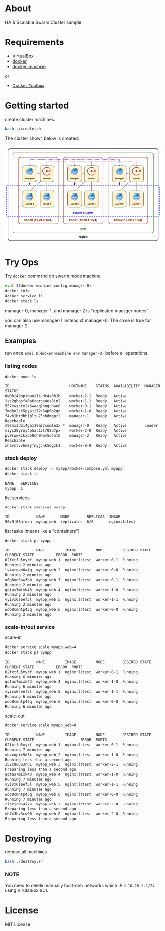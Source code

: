 # About

HA & Scalable Swarm Cluster sample.

# Requirements

* [VirtualBox](https://www.virtualbox.org/wiki/Downloads)
* [docker](https://www.docker.com/products/docker)
* [docker-machine](https://docs.docker.com/machine/install-machine/)

or

* [Docker Toolbox](https://www.docker.com/products/docker-toolbox)

# Getting started

create cluster machines.

```bash
bash ./create.sh
```

The cluster shown below is created.

![cluster.png](cluster.png)

# Try Ops

Try `docker` command on swarm mode machine.

```bash
eval $(docker-machine config manager-0)
docker info
docker service ls
docker stack ls
```

manager-0, manager-1, and manager-2 is "replicated manager nodes".

you can also use manager-1 instead of manager-0. The same is true for manager-2.

## Examples

run once `eval $(docker-machine env manager-0)` before all operations.

### listing nodes

```bash
docker node ls
```

```text
ID                           HOSTNAME    STATUS  AVAILABILITY  MANAGER STATUS
0w0hi49opinwoilkudr4x0h1b    worker-2-1  Ready   Active
1sc2qbqsfa0a6tqrbe4uz8in2    worker-1-1  Ready   Active
557xwsctmlx6waag2hnguhwu8    worker-0-1  Ready   Active
7mdku2sk5pyaji72k64p6o2qd    worker-1-0  Ready   Active
f4vh1htdhb1pltu75nhdmqprl    manager-1   Ready   Active        Reachable
m92mx3d5i4ga119al7xomle3x *  manager-0   Ready   Active        Leader
miys28yroy4p5ac15l708o7px    worker-2-0  Ready   Active
pv9rwwkzkxp50ch9rmv5qsmt6    manager-2   Ready   Active        Reachable
xhavctvvhm8yfnyjbnk56gzk1    worker-0-0  Ready   Active
```

### stack deploy

```bash
docker stack deploy -c myapp/docker-compose.yml myapp
docker stack ls
```

```text
NAME   SERVICES
myapp  1
```

list services

```bash
docker stack services myapp
```

```text
ID            NAME       MODE        REPLICAS  IMAGE
50v9f08afwra  myapp_web  replicated  6/6       nginx:latest
```

list tasks (means like a "containers")

```bash
docker stack ps myapp
```

```text
ID            NAME         IMAGE         NODE        DESIRED STATE  CURRENT STATE          ERROR  PORTS
02fxtfu5myrf  myapp_web.1  nginx:latest  worker-0-1  Running        Running 2 minutes ago
lv4orevn0a4q  myapp_web.2  nginx:latest  worker-0-0  Running        Running 2 minutes ago
o6g6oo6aw3bb  myapp_web.3  nginx:latest  worker-0-1  Running        Running 2 minutes ago
qqtas7mixk43  myapp_web.4  nginx:latest  worker-1-0  Running        Running 2 minutes ago
vyivx6seef5l  myapp_web.5  nginx:latest  worker-1-1  Running        Running 2 minutes ago
wdo0cmntp43q  myapp_web.6  nginx:latest  worker-0-0  Running        Running 2 minutes ago
```

### scale-in/out service

scale-in

```bash
docker service scale myapp_web=4
docker stack ps myapp
```

```text
ID            NAME         IMAGE         NODE        DESIRED STATE  CURRENT STATE          ERROR  PORTS
02fxtfu5myrf  myapp_web.1  nginx:latest  worker-0-1  Running        Running 6 minutes ago
qqtas7mixk43  myapp_web.4  nginx:latest  worker-1-0  Running        Running 6 minutes ago
vyivx6seef5l  myapp_web.5  nginx:latest  worker-1-1  Running        Running 6 minutes ago
wdo0cmntp43q  myapp_web.6  nginx:latest  worker-0-0  Running        Running 6 minutes ago
```

scale-out

```bash
docker service scale myapp_web=8
```

```text
ID            NAME         IMAGE         NODE        DESIRED STATE  CURRENT STATE                     ERROR  PORTS
02fxtfu5myrf  myapp_web.1  nginx:latest  worker-0-1  Running        Running 7 minutes ago
vbvxupix5d3x  myapp_web.2  nginx:latest  worker-1-0  Running        Running less than a second ago
152c9w3u3nu1  myapp_web.3  nginx:latest  worker-2-1  Running        Preparing less than a second ago
qqtas7mixk43  myapp_web.4  nginx:latest  worker-1-0  Running        Running 7 minutes ago
vyivx6seef5l  myapp_web.5  nginx:latest  worker-1-1  Running        Running 7 minutes ago
wdo0cmntp43q  myapp_web.6  nginx:latest  worker-0-0  Running        Running 7 minutes ago
ricrj2w54i7x  myapp_web.7  nginx:latest  worker-2-0  Running        Preparing less than a second ago
vh7x3bv3cw90  myapp_web.8  nginx:latest  worker-2-0  Running        Preparing less than a second ago
```

# Destroying

remove all machines

```bash
bash ./destroy.sh
```

### NOTE

You need to delete manually host-only networks which IP is `10.20.*.1/24` using VirutalBox GUI.

# License

MIT License
